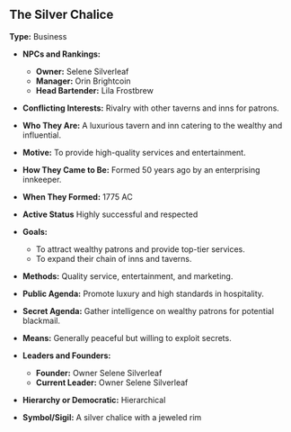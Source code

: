 ## The Silver Chalice

**Type:** Business

- **NPCs and Rankings:**
    - **Owner:** Selene Silverleaf
    - **Manager:** Orin Brightcoin
    - **Head Bartender:** Lila Frostbrew

- **Conflicting Interests:** Rivalry with other taverns and inns for patrons.

- **Who They Are:** A luxurious tavern and inn catering to the wealthy and influential.

- **Motive:** To provide high-quality services and entertainment.

- **How They Came to Be:** Formed 50 years ago by an enterprising innkeeper.

- **When They Formed:** 1775 AC

- **Active Status** Highly successful and respected

- **Goals:**
    - To attract wealthy patrons and provide top-tier services.
    - To expand their chain of inns and taverns.

- **Methods:** Quality service, entertainment, and marketing.

- **Public Agenda:** Promote luxury and high standards in hospitality.

- **Secret Agenda:** Gather intelligence on wealthy patrons for potential blackmail.

- **Means:** Generally peaceful but willing to exploit secrets.

- **Leaders and Founders:**
    - **Founder:** Owner Selene Silverleaf
    - **Current Leader:** Owner Selene Silverleaf

- **Hierarchy or Democratic:** Hierarchical

- **Symbol/Sigil:** A silver chalice with a jeweled rim

